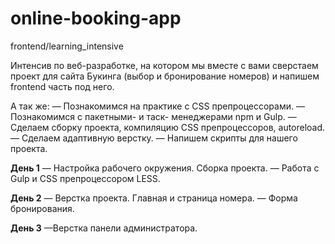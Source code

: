 # online-booking-app
frontend/learning_intensive


Интенсив по веб-разработке, на котором мы вместе с вами сверстаем проект для сайта Букинга (выбор и бронирование номеров) и напишем frontend часть под него.

А так же:
— Познакомимся на практике с CSS препроцессорами.
— Познакомимся с пакетными- и таск- менеджерами npm и Gulp.
— Сделаем сборку проекта, компиляцию CSS препроцессоров, autoreload.
— Сделаем адаптивную верстку.
— Напишем скрипты для нашего проекта.

**День 1**
— Настройка рабочего окружения. Сборка проекта. 
— Работа с Gulp и CSS препроцессором LESS. 

**День 2**
— Верстка проекта. Главная и страница номера. 
— Форма бронирования. 

**День 3**
—Верстка панели администратора.
